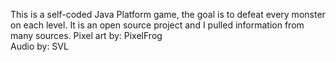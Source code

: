 This is a self-coded Java Platform game, the goal is to defeat every monster on each level.
It is an open source project and I pulled information from many sources. 
Pixel art by: PixelFrog          
Audio by: SVL
